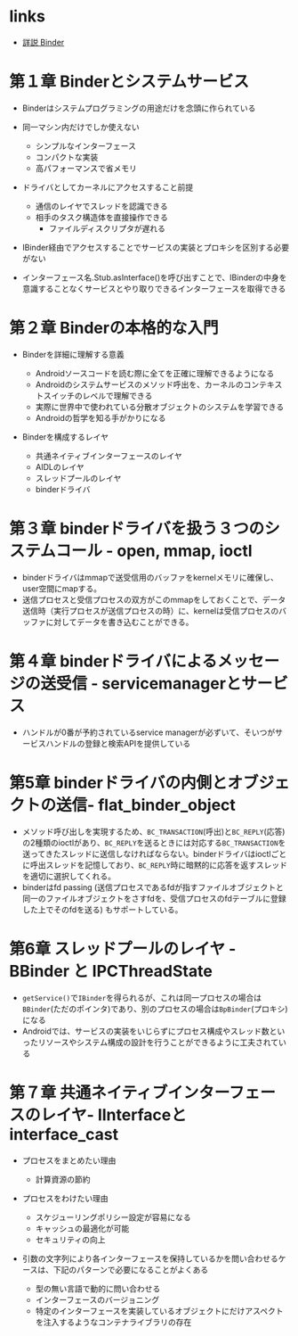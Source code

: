 # links

- [詳説 Binder](https://github.com/karino2/InsideBinder/blob/master/README.md)

# 第１章 Binderとシステムサービス

- Binderはシステムプログラミングの用途だけを念頭に作られている
- 同一マシン内だけでしか使えない
  - シンプルなインターフェース
  - コンパクトな実装
  - 高パフォーマンスで省メモリ
- ドライバとしてカーネルにアクセスすること前提
  - 通信のレイヤでスレッドを認識できる
  - 相手のタスク構造体を直接操作できる
    - ファイルディスクリプタが遅れる

- IBinder経由でアクセスすることでサービスの実装とプロキシを区別する必要がない
- インターフェース名.Stub.asInterface()を呼び出すことで、IBinderの中身を意識することなくサービスとやり取りできるインターフェースを取得できる

# 第２章 Binderの本格的な入門

- Binderを詳細に理解する意義
  - Androidソースコードを読む際に全てを正確に理解できるようになる
  - Androidのシステムサービスのメソッド呼出を、カーネルのコンテキストスイッチのレベルで理解できる
  - 実際に世界中で使われている分散オブジェクトのシステムを学習できる
  - Androidの哲学を知る手がかりになる

- Binderを構成するレイヤ
  - 共通ネイティブインターフェースのレイヤ
  - AIDLのレイヤ
  - スレッドプールのレイヤ
  - binderドライバ

# 第３章 binderドライバを扱う３つのシステムコール - open, mmap, ioctl

- binderドライバはmmapで送受信用のバッファをkernelメモリに確保し、user空間にmapする。
- 送信プロセスと受信プロセスの双方がこのmmapをしておくことで、データ送信時（実行プロセスが送信プロセスの時）に、kernelは受信プロセスのバッファに対してデータを書き込むことができる。

# 第４章 binderドライバによるメッセージの送受信 - servicemanagerとサービス

- ハンドルが0番が予約されているservice managerが必ずいて、そいつがサービスハンドルの登録と検索APIを提供している

# 第5章 binderドライバの内側とオブジェクトの送信- flat_binder_object

- メソッド呼び出しを実現するため、`BC_TRANSACTION`(呼出)と`BC_REPLY`(応答)の2種類のioctlがあり、`BC_REPLY`を送るときには対応する`BC_TRANSACTION`を送ってきたスレッドに送信しなければならない。binderドライバはioctlごとに呼出スレッドを記憶しており、`BC_REPLY`時に暗黙的に応答を返すスレッドを適切に選択してくれる。
- binderはfd passing (送信プロセスであるfdが指すファイルオブジェクトと同一のファイルオブジェクトをさすfdを、受信プロセスのfdテーブルに登録した上でそのfdを送る) もサポートしている。

# 第6章 スレッドプールのレイヤ - BBinder と IPCThreadState

- `getService()`で`IBinder`を得られるが、これは同一プロセスの場合は`BBinder`(ただのポインタ)であり、別のプロセスの場合は`BpBinder`(プロキシ)になる
- Androidでは、サービスの実装をいじらずにプロセス構成やスレッド数といったリソースやシステム構成の設計を行うことができるように工夫されている

# 第７章 共通ネイティブインターフェースのレイヤ- IInterfaceとinterface_cast

- プロセスをまとめたい理由
  - 計算資源の節約
- プロセスをわけたい理由
  - スケジューリングポリシー設定が容易になる
  - キャッシュの最適化が可能
  - セキュリティの向上

- 引数の文字列により各インターフェースを保持しているかを問い合わせるケースは、下記のパターンで必要になることがよくある
  - 型の無い言語で動的に問い合わせる
  - インターフェースのバージョニング
  - 特定のインターフェースを実装しているオブジェクトにだけアスペクトを注入するようなコンテナライブラリの存在
